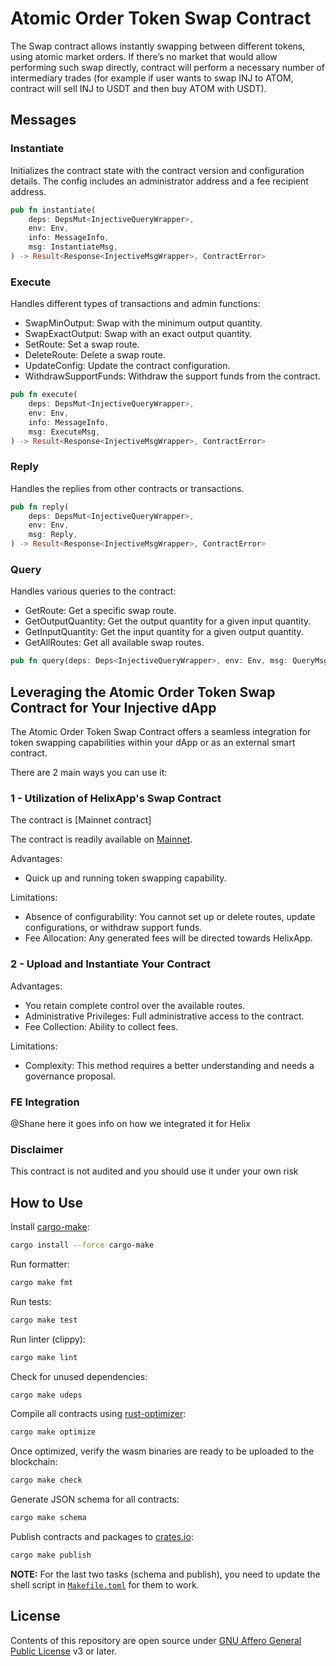 # Atomic Order Token Swap Contract

The Swap contract allows instantly swapping between different tokens, using atomic market orders. If there’s no market that would allow performing such swap directly, contract will perform a necessary number of intermediary trades (for example if user wants to swap INJ to ATOM, contract will sell INJ to USDT and then buy ATOM with USDT).

## Messages

### Instantiate

Initializes the contract state with the contract version and configuration details. The config includes an administrator address and a fee recipient address.

```rust
pub fn instantiate(
    deps: DepsMut<InjectiveQueryWrapper>,
    env: Env,
    info: MessageInfo,
    msg: InstantiateMsg,
) -> Result<Response<InjectiveMsgWrapper>, ContractError>
```

### Execute

Handles different types of transactions and admin functions:

- SwapMinOutput: Swap with the minimum output quantity.
- SwapExactOutput: Swap with an exact output quantity.
- SetRoute: Set a swap route.
- DeleteRoute: Delete a swap route.
- UpdateConfig: Update the contract configuration.
- WithdrawSupportFunds: Withdraw the support funds from the contract.

```rust
pub fn execute(
    deps: DepsMut<InjectiveQueryWrapper>,
    env: Env,
    info: MessageInfo,
    msg: ExecuteMsg,
) -> Result<Response<InjectiveMsgWrapper>, ContractError>
```

### Reply

Handles the replies from other contracts or transactions.

```rust
pub fn reply(
    deps: DepsMut<InjectiveQueryWrapper>,
    env: Env,
    msg: Reply,
) -> Result<Response<InjectiveMsgWrapper>, ContractError>
```

### Query

Handles various queries to the contract:

- GetRoute: Get a specific swap route.
- GetOutputQuantity: Get the output quantity for a given input quantity.
- GetInputQuantity: Get the input quantity for a given output quantity.
- GetAllRoutes: Get all available swap routes.

```rust
pub fn query(deps: Deps<InjectiveQueryWrapper>, env: Env, msg: QueryMsg) -> StdResult<Binary>
```

## Leveraging the Atomic Order Token Swap Contract for Your Injective dApp

The Atomic Order Token Swap Contract offers a seamless integration for token swapping capabilities within your dApp or as an external smart contract.

There are 2 main ways you can use it:

### 1 - Utilization of HelixApp's Swap Contract

The contract is [Mainnet contract]

The contract is readily available on [Mainnet](https://explorer.injective.network/contract/inj1psk3468yr9teahgz73amwvpfjehnhczvkrhhqx/).

Advantages:

- Quick up and running token swapping capability.

Limitations:

- Absence of configurability: You cannot set up or delete routes, update configurations, or withdraw support funds.
- Fee Allocation: Any generated fees will be directed towards HelixApp.


### 2 - Upload and Instantiate Your Contract

Advantages:

- You retain complete control over the available routes.
- Administrative Privileges: Full administrative access to the contract.
- Fee Collection: Ability to collect fees.

Limitations:

- Complexity: This method requires a better understanding and needs a governance proposal.

### FE Integration

@Shane here it goes info on how we integrated it for Helix

### Disclaimer

This contract is not audited and you should use it under your own risk 


## How to Use

Install [cargo-make](https://sagiegurari.github.io/cargo-make/):

```sh
cargo install --force cargo-make
```

Run formatter:

```sh
cargo make fmt
```

Run tests:

```sh
cargo make test
```

Run linter (clippy):

```sh
cargo make lint
```

Check for unused dependencies:

```sh
cargo make udeps
```

Compile all contracts using [rust-optimizer](https://github.com/CosmWasm/rust-optimizer):

```sh
cargo make optimize
```

Once optimized, verify the wasm binaries are ready to be uploaded to the blockchain:

```sh
cargo make check
```

Generate JSON schema for all contracts:

```sh
cargo make schema
```

Publish contracts and packages to [crates.io](https://crates.io/):

```sh
cargo make publish
```

**NOTE:** For the last two tasks (schema and publish), you need to update the shell script in [`Makefile.toml`](./Makefile.toml) for them to work.

## License

Contents of this repository are open source under [GNU Affero General Public License](./LICENSE) v3 or later.
